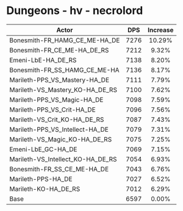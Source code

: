 # Dungeons - hv - necrolord
| Actor | DPS | Increase |
|---|:---:|:---:|
|Bonesmith-FR_HAMG_CE_ME-HA_DE|7276|10.29%|
|Bonesmith-FR_CE_ME-HA_DE_RS|7212|9.32%|
|Emeni-LbE-HA_DE_RS|7138|8.20%|
|Bonesmith-FR_SS_HAMG_CE_ME-HA|7136|8.17%|
|Marileth-PPS_VS_Mastery-HA_DE|7111|7.79%|
|Marileth-VS_Mastery_KO-HA_DE_RS|7100|7.62%|
|Marileth-PPS_VS_Magic-HA_DE|7098|7.59%|
|Marileth-PPS_VS_Crit-HA_DE|7096|7.56%|
|Marileth-VS_Crit_KO-HA_DE_RS|7087|7.43%|
|Marileth-PPS_VS_Intellect-HA_DE|7079|7.31%|
|Marileth-VS_Magic_KO-HA_DE_RS|7075|7.25%|
|Emeni-LbE_GC-HA_DE|7069|7.15%|
|Marileth-VS_Intellect_KO-HA_DE_RS|7054|6.93%|
|Bonesmith-FR_SS_CE_ME-HA_DE|7043|6.76%|
|Marileth-PPS-HA_DE|7027|6.52%|
|Marileth-KO-HA_DE_RS|7012|6.29%|
|Base|6597|0.00%|
